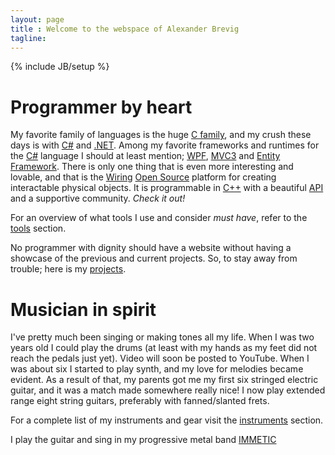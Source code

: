 ```yaml
---
layout: page
title : Welcome to the webspace of Alexander Brevig
tagline: 
---
```

{% include JB/setup %}

<div class="row">
  <div class="span6">
    <div id="programmerbyheart" class="well well-large">
      <h1>Programmer by heart</h1>
      <p>My favorite family of languages is the huge <a href="http://en.wikipedia.org/wiki/Category:C_programming_language_family">C family</a>, and my crush these days is with <a href="http://en.wikipedia.org/wiki/C_Sharp_(programming_language)">C#</a> and <a href="http://en.wikipedia.org/wiki/.NET_Framework">.NET</a>.
      Among my favorite frameworks and runtimes for the <a href="http://en.wikipedia.org/wiki/C_Sharp_(programming_language)">C#</a> language I should at least mention; <a href="http://en.wikipedia.org/wiki/Windows_Presentation_Foundation">WPF</a>, <a href="http://en.wikipedia.org/wiki/ASP.NET_MVC_Framework">MVC3</a> and <a href="http://en.wikipedia.org/wiki/Entity_Framework">Entity Framework</a>.
      There is only one thing that is even more interesting and lovable, and that is the <a href="http://wiring.org.co">Wiring</a> <a href="http://wiring.uniandes.edu.co/source/trunk/wiring/">Open Source</a> platform for creating interactable physical objects. It is programmable in <a href="http://en.wikipedia.org/wiki/C%2B%2B">C++</a> with a beautiful <a href="http://en.wikipedia.org/wiki/Api" title="Application Programming Interface">API</a> and a supportive community. <em>Check it out!</em>
      </p>
      <p>For an overview of what tools I use and consider <em>must have</em>, refer to the <a href="tools.php">tools</a> section.</p>
      <p>No programmer with dignity should have a website without having a showcase of the previous and current projects. So, to stay away from trouble; here is my <a href="projects.php">projects</a>.</p>
    </div>
  </div>

  <div class="span6">
    <div id="musicianinspirit" class="well well-large">
      <h1>Musician in spirit</h1>
      <p>I've pretty much been singing or making tones all my life. When I was two years old I could play the drums (at least with my hands as my feet did not reach the pedals just yet). Video will soon be posted to YouTube. When I was about six I started to play synth, and my love for melodies became evident. As a result of that, my parents got me my first six stringed electric guitar, and it was a match made somewhere really nice! I now play extended range eight string guitars, preferably with fanned/slanted frets.</p>
      <p>For a complete list of my instruments and gear visit the <a href="instruments.php">instruments</a> section.</p>
      <p>I play the guitar and sing in my progressive metal band <a href="http://immetic.com">IMMETIC</a></p>
    </div>
  </div>
</div>
